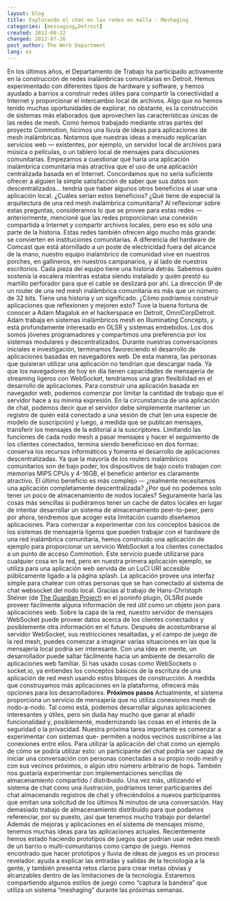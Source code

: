```yaml
---
layout: blog
title: Explorando el chat en las redes en malla - Meshaging
categories: [messaging,Detroit]
created: 2012-08-22
changed: 2013-07-26
post_author: The Work Department
lang: es
---
```

En los últimos años, el Departamento de Trabajo ha participado activamente en la construcción de redes inalámbricas comunitarias en Detroit. Hemos experimentado con diferentes tipos de hardware y software, y hemos ayudado a barrios a construir redes útiles para compartir la conectividad a Internet y proporcionar el intercambio local de archivos. Algo que no hemos tenido muchas oportunidades de explorar, no obstante, es la construcción de sistemas más elaborados que aprovechen las características únicas de las redes de mesh.
 Como hemos trabajado mediante otras partes del proyecto Commotion, hicimos una lluvia de ideas para aplicaciones de mesh inalámbricas. Notamos que nuestras ideas a menudo replicarían servicios web &mdash; existentes, por ejemplo, un servidor local de archivos para música o películas, o un tablero local de mensajes para discusiones comunitarias. Empezamos a cuestionar qué haría una aplicación inalámbrica comunitaria más atractiva que el uso de una aplicación centralizada basada en el Internet. Concordamos que no sería suficiente ofrecer a alguien la simple satisfacción de saber que sus datos son descentralizados... tendría que haber algunos otros beneficios al usar una aplicación local.
 ¿Cuáles serían estos beneficios? ¿Qué tiene de especial la arquitectura de una red mesh inalámbrica comunitaria? Al reflexionar sobre estas preguntas, consideramos lo que se provee para estas redes &mdash; anteriormente, mencioné que las redes proporcionan una conexión compartida a Internet y compartir archivos locales, pero eso es sólo una parte de la historia. Estas redes también ofrecen algo mucho más grande: se convierten en instituciones comunitarias.
A diferencia del hardware de Comcast que está atornillado a un poste de electricidad fuera del alcance de la mano, nuestro equipo inalámbrico de comunidad vive en nuestros porches, en gallineros, en nuestros campanarios, y al lado de nuestros escritorios. Cada pieza del equipo tiene una historia detrás. Sabemos quién sostenía la escalera mientras estaba siendo instalado y quién prestó su martillo perforador para que el cable se deslizará por ahí.
 La dirección IP de un router de una red mesh inalámbrica comunitaria es más que un número de 32 bits. Tiene una historia y un significado. ¿Cómo podríamos construir aplicaciones que reflexionen y mejoren esto?
 Tuve la buena fortuna de conocer a Adam Magaluk en el hackerspace en Detroit, OmniCorpDetroit. Adam trabaja en sistemas inalámbricos mesh en Illuminating Concepts, y está profundamente interesado en OLSR y sistemas embebidos. Los dos somos jóvenes programadores y compartimos una preferencia por los sistemas modulares y descentralizados. Durante nuestras conversaciones iniciales e investigación, terminamos favoreciendo el desarrollo de aplicaciones basadas en navegadores web.
De esta manera, las personas que quisieran utilizar una aplicación no tendrían que descargar nada. Ya que los navegadores de hoy en día tienen capacidades de mensajería de streaming ligeros con WebSocket, tendríamos una gran flexibilidad en el desarrollo de aplicaciones.
 Para construir una aplicación basada en navegador web, podemos comenzar por limitar la cantidad de trabajo que el servidor hace a su mínima expresión. En la circunstancia de una aplicación de chat, podemos decir que el servidor debe simplemente mantener un registro de quién está conectado a una sesión de chat (en una especie de modelo de suscripción) y luego, a medida que se publican mensajes, transferir los mensajes de la editorial a la suscriptores.
 Limitando las funciones de cada nodo mesh a pasar mensajes y hacer el seguimiento de los clientes conectados, termina siendo beneficioso en dos formas: conserva los recursos informáticos y fomenta el desarrollo de aplicaciones descentralizadas. Ya que la mayoría de los routers inalámbricos comunitarios son de bajo poder, los dispositivos de bajo costo trabajan con memorias MIPS CPUs y 4-16GB, el beneficio anterior es claramente atractivo. El último beneficio es más complejo &mdash; ¿realmente necesitamos una aplicación completamente descentralizada? ¿Por qué no podemos solo tener un poco de almacenamiento de nodos locales? Seguramente haría las cosas más sencillas si pudiéramos tener un cache de datos locales en lugar de intentar desarrollar un sistema de almacenamiento peer-to-peer, pero por ahora, tendremos que acoger esta limitación cuando diseñemos aplicaciones.
 Para comenzar a experimentar con los conceptos básicos de los sistemas de mensajería ligeros que pueden trabajar con el hardware de una red inalámbrica comunitaria, hemos construido una aplicación de ejemplo para proporcionar un servicio WebSocket a los clientes conectados a un punto de acceso Commotion. Este servicio puede utilizarse para cualquier cosa en la red, pero en nuestra primera aplicación ejemplo, se utiliza para una aplicación web servida de un LuCI URI accesible públicamente ligado a la página splash. La aplicación provee una interfaz simple para chatear con otras personas que se han conectado al sistema de chat websocket del nodo local.
 Gracias al trabajo de Hans-Christoph Steiner (de <a href="https://guardianproject.info/" target="_blank">The Guardian Project</a>) en el jsoninfo plugin, OLSRd puede proveer fácilmente alguna información de red útil como un objeto json para aplicaciones web. Sobre la capa de la red, nuestro servidor de mensajes WebSocket puede proveer datos acerca de los clientes conectados y posiblemente otra información en el futuro.
 Después de acostumbrarse al servidor WebSocket, sus restricciones resaltadas, y el campo de juego de la red mesh, puedes comenzar a imaginar varias situaciones en las que la mensajería local podría ser interesante. Con una idea en mente, un desarrollador puede saltar fácilmente hacia un ambiente de desarrollo de aplicaciones web familiar. Si has usado cosas como WebSockets o socket.io, ya entiendes los conceptos básicos de la escritura de una aplicación de red mesh usando estos bloques de construcción. A medida que construyamos más aplicaciones en la plataforma, ofrecerá más opciones para los desarrolladores.
**Próximos pasos**
 Actualmente, el sistema proporciona un servicio de mensajería que no utiliza conexiones mesh de nodo-a-nodo. Tal como está, podemos desarrollar algunas aplicaciones interesantes y útiles, pero sin duda hay mucho que ganar al añadir funcionalidad y, posiblemente, modernizando las cosas en el interés de la seguridad o la privacidad.
 Nuestra próxima tarea importante es comenzar a experimentar con sistemas que- permiten a nodos vecinos suscribirse a las conexiones entre ellos.
Para utilizar la aplicación del chat como un ejemplo de cómo se podría utilizar esto: un participante del chat podría ser capaz de iniciar una conversación con personas conectadas a su propio nodo mesh y con sus vecinos próximos, o algún otro número arbitrario de hops.
 También nos gustaría experimentar con implementaciones sencillas de almacenamiento compartido / distribuido. Una vez más, utilizando el sistema de chat como una ilustración, podríamos tener participantes del chat almacenando registros de chat y ofreciéndolos a nuevos participantes que emitan una solicitud de los últimos N minutos de una conversación. Hay demasiado trabajo de almacenamiento distribuido para que podamos referenciar, por su puesto, ¡así que tenemos mucho trabajo por delante!
 Además de mejoras y aplicaciones en el sistema de mensajes mismo, tenemos muchas ideas para las aplicaciones actuales. Recientemente hemos estado haciendo prototipos de juegos que podrían usar redes mesh de un barrio o multi-comunitarios como campo de juego. Hemos encontrado que hacer prototipos y lluvia de ideas de juegos es un proceso revelador: ayuda a explicar las entradas y salidas de la tecnología a la gente, y también presenta retos claros para crear metas obvias y alcanzables dentro de las limitaciones de la tecnología. Estaremos compartiendo algunos estilos de juego como &ldquo;captura la bandera&rdquo; que utiliza un sistema &ldquo;meshaging&rdquo; durante las próximas semanas.
